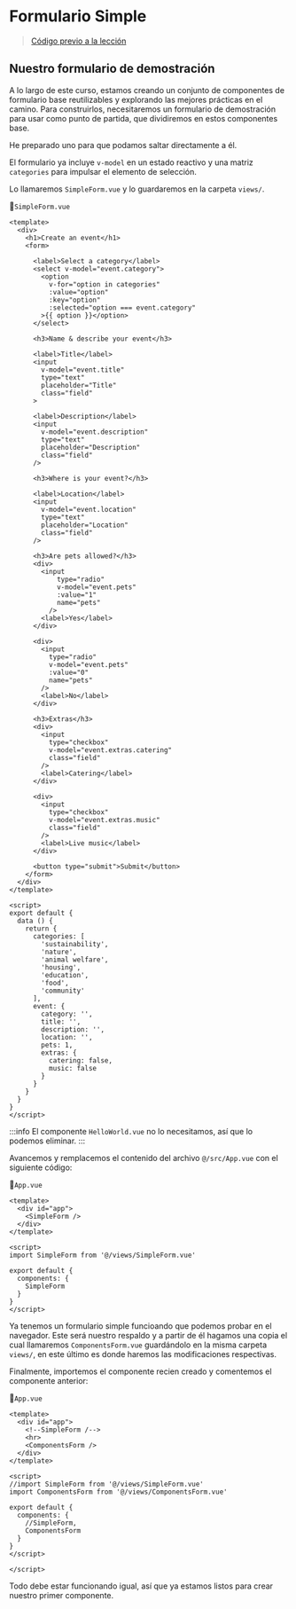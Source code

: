 # Formulario Simple

>[Código previo a la lección](https://github.com/CaribesTIC/vue-forms-app/tree/l2-start)

## Nuestro formulario de demostración

A lo largo de este curso, estamos creando un conjunto de componentes de formulario base reutilizables y explorando las mejores prácticas en el camino. Para construirlos, necesitaremos un formulario de demostración para usar como punto de partida, que dividiremos en estos componentes base. 

He preparado uno para que podamos saltar directamente a él.

El formulario ya incluye `v-model` en un estado reactivo y una matriz `categories` para impulsar el elemento de selección.

Lo llamaremos `SimpleForm.vue` y lo guardaremos en la carpeta `views/`.


📃`SimpleForm.vue`

```vue
<template>
  <div>
    <h1>Create an event</h1>
    <form>

      <label>Select a category</label>
      <select v-model="event.category">
        <option
          v-for="option in categories"
          :value="option"
          :key="option"
          :selected="option === event.category"
        >{{ option }}</option>
      </select>

      <h3>Name & describe your event</h3>

      <label>Title</label>
      <input
        v-model="event.title"
        type="text"
        placeholder="Title"
        class="field"
      >

      <label>Description</label>
      <input
        v-model="event.description"
        type="text"
        placeholder="Description"
        class="field"
      />

      <h3>Where is your event?</h3>

      <label>Location</label>
      <input
        v-model="event.location"
        type="text"
        placeholder="Location"
        class="field"
      />

      <h3>Are pets allowed?</h3>
      <div>
        <input
            type="radio"
            v-model="event.pets"
            :value="1"
            name="pets"
          />
        <label>Yes</label>
      </div>

      <div>
        <input
          type="radio"
          v-model="event.pets"
          :value="0"
          name="pets"
        />
        <label>No</label>
      </div>

      <h3>Extras</h3>
      <div>
        <input
          type="checkbox"
          v-model="event.extras.catering"
          class="field"
        />
        <label>Catering</label>
      </div>

      <div>
        <input
          type="checkbox"
          v-model="event.extras.music"
          class="field"
        />
        <label>Live music</label>
      </div>

      <button type="submit">Submit</button>
    </form>
  </div>
</template>

<script>
export default {
  data () {
    return {
      categories: [
        'sustainability',
        'nature',
        'animal welfare',
        'housing',
        'education',
        'food',
        'community'
      ],
      event: {
        category: '',
        title: '',
        description: '',
        location: '',
        pets: 1,
        extras: {
          catering: false,
          music: false
        }
      }
    }
  }
}
</script>
```

:::info
El componente `HelloWorld.vue` no lo necesitamos, así que lo podemos eliminar.
:::

Avancemos y remplacemos el contenido del archivo `@/src/App.vue` con el siguiente código:

📃`App.vue`
```vue
<template>
  <div id="app">
    <SimpleForm />
  </div>
</template>

<script>
import SimpleForm from '@/views/SimpleForm.vue'

export default {
  components: {
    SimpleForm
  }
}
</script>
```

Ya tenemos un formulario simple funcioando que podemos probar en el navegador. Este será nuestro respaldo y a partir de él hagamos una copia el cual llamaremos `ComponentsForm.vue` guardándolo en la misma carpeta `views/`, en este último es donde haremos las modificaciones respectivas. 

Finalmente, importemos el componente recien creado y comentemos el componente anterior:

📃`App.vue`
```vue
<template>
  <div id="app">
    <!--SimpleForm /-->
    <hr>
    <ComponentsForm />
  </div>
</template>

<script>
//import SimpleForm from '@/views/SimpleForm.vue'
import ComponentsForm from '@/views/ComponentsForm.vue'

export default {
  components: {
    //SimpleForm,
    ComponentsForm
  }
}
</script>

</script>
```

Todo debe estar funcionando igual, así que ya estamos listos para crear nuestro primer componente.
